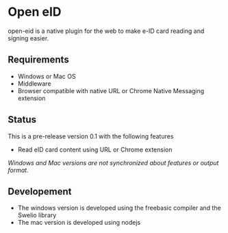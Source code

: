 # Open eID

open-eid is a native plugin for the web to make e-ID card reading and signing easier.

## Requirements

- Windows or Mac OS
- Middleware
- Browser compatible with native URL or Chrome Native Messaging extension

## Status

This is a pre-release version 0.1 with the following features

- Read eID card content using URL or Chrome extension

*Windows and Mac versions are not synchronized about features or output format.*

## Developement

- The windows version is developed using the freebasic compiler and the Swelio library
- The mac version is developed using nodejs